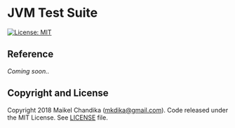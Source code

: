 # JVM Test Suite

[![License: MIT](https://img.shields.io/badge/License-MIT-blue.svg)](/LICENSE)


## Reference

_Coming soon.._

## Copyright and License

Copyright 2018 Maikel Chandika (mkdika@gmail.com). Code released under the
MIT License. See [LICENSE](/LICENSE) file.